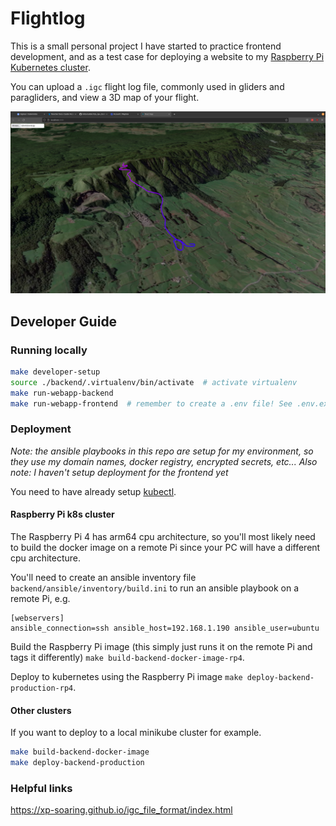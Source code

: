 # Flightlog

This is a small personal project I have started to practice frontend development, and as a test case for deploying a website to my [Raspberry Pi Kubernetes cluster](https://github.com/millarcalder/k3s_rp4_cluster).

You can upload a `.igc` flight log file, commonly used in gliders and paragliders, and view a 3D map of your flight.

![Screenshot](screenshot.png)

## Developer Guide

### Running locally

```bash
make developer-setup
source ./backend/.virtualenv/bin/activate  # activate virtualenv
make run-webapp-backend
make run-webapp-frontend  # remember to create a .env file! See .env.example for a template
```

### Deployment

*Note: the ansible playbooks in this repo are setup for my environment, so they use my domain names, docker registry, encrypted secrets, etc...*
*Also note: I haven't setup deployment for the frontend yet*

You need to have already setup [kubectl](https://kubernetes.io/docs/reference/kubectl/kubectl/).

#### Raspberry Pi k8s cluster

The Raspberry Pi 4 has arm64 cpu architecture, so you'll most likely need to build the docker image on a remote Pi since your PC will have a different cpu architecture.

You'll need to create an ansible inventory file `backend/ansible/inventory/build.ini` to run an ansible playbook on a remote Pi, e.g.

```
[webservers]
ansible_connection=ssh ansible_host=192.168.1.190 ansible_user=ubuntu
```

Build the Raspberry Pi image (this simply just runs it on the remote Pi and tags it differently) `make build-backend-docker-image-rp4`.

Deploy to kubernetes using the Raspberry Pi image `make deploy-backend-production-rp4`.

#### Other clusters

If you want to deploy to a local minikube cluster for example.

```bash
make build-backend-docker-image
make deploy-backend-production
```

### Helpful links

https://xp-soaring.github.io/igc_file_format/index.html
